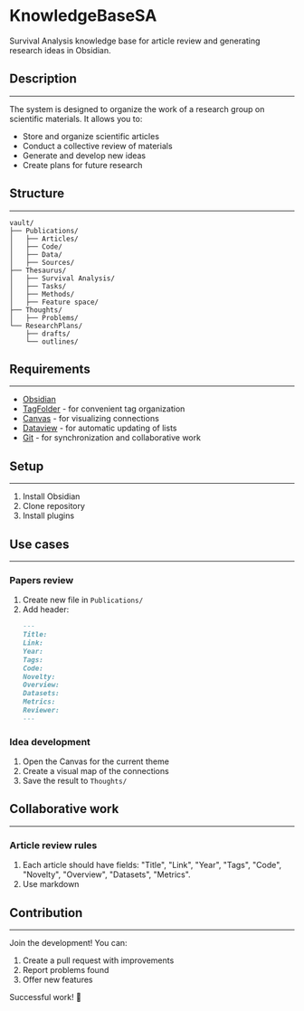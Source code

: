 # KnowledgeBaseSA

Survival Analysis knowledge base for article review and generating research ideas in Obsidian.

## Description
--------

The system is designed to organize the work of a research group on scientific materials. It allows you to: 
* Store and organize scientific articles 
* Conduct a collective review of materials 
* Generate and develop new ideas 
* Create plans for future research

## Structure
-----------------

```plaintext
vault/
├── Publications/
│   ├── Articles/
│   ├── Code/
│   ├── Data/
│   ├── Sources/
├── Thesaurus/
│   ├── Survival Analysis/
│   ├── Tasks/
│   ├── Methods/
│   ├── Feature space/
├── Thoughts/
│   ├── Problems/
└── ResearchPlans/
    ├── drafts/
    └── outlines/
```

## Requirements
------------

* [Obsidian](https://obsidian.md/)
* [TagFolder](https://github.com/vrtmrz/obsidian-tagfolder) - for convenient tag organization 
* [Canvas](https://github.com/obsidian-canvas/obsidian-canvas) - for visualizing connections 
* [Dataview](https://github.com/blacksmithgu/obsidian-dataview) - for automatic updating of lists
* [Git](https://github.com/Vinzent03/obsidian-git) - for synchronization and collaborative work

## Setup
------------

1. Install Obsidian
2. Clone repository
3. Install plugins

## Use cases
--------------

### Papers review

1. Create new file in `Publications/`
2. Add header:
   ```markdown
   ---
   Title:
   Link:
   Year:
   Tags:
   Code:
   Novelty:
   Overview:
   Datasets:
   Metrics:
   Reviewer:
   ---
   ```

### Idea development

1. Open the Canvas for the current theme
2. Create a visual map of the connections 
3. Save the result to `Thoughts/`

## Collaborative work
------------------

### Article review rules

1. Each article should have fields: "Title", "Link", "Year", "Tags", "Code", "Novelty", "Overview", "Datasets", "Metrics".
2. Use markdown

## Сontribution
----------

Join the development! 
You can: 
1. Create a pull request with improvements 
2. Report problems found 
3. Offer new features 

Successful work! 🚀